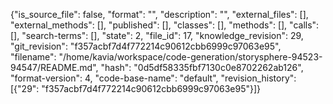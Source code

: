 {"is_source_file": false, "format": "", "description": "", "external_files": [], "external_methods": [], "published": [], "classes": [], "methods": [], "calls": [], "search-terms": [], "state": 2, "file_id": 17, "knowledge_revision": 29, "git_revision": "f357acbf7d4f772214c90612cbb6999c97063e95", "filename": "/home/kavia/workspace/code-generation/storysphere-94523-94547/README.md", "hash": "0d5df58335fbf7130c0e8702262ab126", "format-version": 4, "code-base-name": "default", "revision_history": [{"29": "f357acbf7d4f772214c90612cbb6999c97063e95"}]}